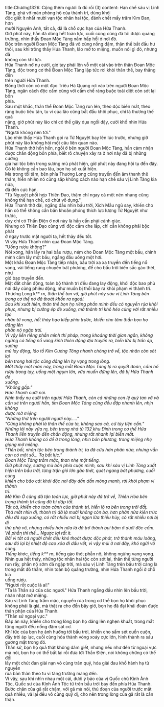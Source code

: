 title:Chương1326: Cộng thêm ngươi là đủ rồi (3)
content:
Hạn chế sáu vị Linh Tàng, phá vỡ màn phòng hộ của thành trì, dùng khói<br>độc giết ít nhất mười vạn tộc nhân hai tộc, đánh chết mấy trăm Kim Đan, hơn<br>mười Nguyên Anh, tất cả, đã là chỗ cực hạn của Hứa Thanh.<br>Giờ phút này, hắn đã dùng hết toàn lực, cuối cùng cũng đã tới được quảng<br>trường, nhìn thấy Đoan Mộc Tàng nằm hấp hối ở nơi đó.<br>Độc trên người Đoan Mộc Tàng đã vô cùng nồng đậm, thân thể bắt đầu hư<br>thối, sau khi trông thấy Hứa Thanh, lão mở to miệng, muốn nói gì đó, nhưng đã<br>không còn khí lực.<br>Hứa Thanh nở nụ cười, giơ tay phải lên vỗ một cái vào trên thân Đoan Mộc<br>Tàng, độc trong cơ thể Đoan Mộc Tàng lập tức rời khỏi thân thể, bay thẳng đến<br>trên người Hứa Thanh.<br>Đồng thời còn có một đạo Triêu Hà Quang rơi vào trên người Đoan Mộc<br>Tàng, ngăn cách độc cấm cùng với cấm chế ràng buộc toái diệt còn sót lại bốn<br>phía.<br>Sau một khắc, thân thể Đoan Mộc Tàng run lên, theo độc biến mất, theo<br>ràng buộc tiêu tán, tu vi của lão cũng bắt đầu khôi phục, chỉ là thương thế quá<br>nặng, giờ phút này lão chỉ có thể giãy dụa ngồi dậy, cười khổ nhìn Hứa Thanh.<br>"Ngươi không nên tới."<br>Lão nhìn thấy Hứa Thanh gọi ra Tử Nguyệt bay lên lúc trước, nhưng giờ<br>phút này lão không hỏi một câu liên quan nào.<br>Hứa Thanh thở hổn hển, ngồi ở bên người Đoan Mộc Tàng, hắn cảm nhận<br>được chấn động bốn phía, biết rõ chuyện xảy ra ở nơi này đã bị những cường<br>giả hai tộc bên trong sương mù phát hiện, giờ phút này đang hội tụ đến đây.<br>Có lẽ không cần bao lâu, bọn họ sẽ xuất hiện.<br>Mà trong tối tăm, bên phía Thương Long cũng truyền đến âm thanh thê<br>thảm, hiển nhiên nó cũng sắp không cách nào hạn chế sáu vị Linh Tàng kia nữa,<br>đã đến cực hạn.<br>"Tử Nguyệt phối hợp Thiên Đạo, thậm chí ngay cả một nén nhang cũng<br>không thể hạn chế, có chút vô dụng."<br>Hứa Thanh thở dài, ngẩng đầu nhìn bầu trời, Xích Mẫu ngủ say, khiến cho<br>hắn có thể không cần băn khoăn phóng thích lực lượng Tử Nguyệt như trước,<br>duy chỉ có Thần Điện ở nơi này là hắn cần phải cảnh giác.<br>Nhưng có Thiên Đạo cùng với độc cấm che lấp, chỉ cần không phải bộc phát<br>ở ngay trước mặt người ta, hết thảy đều tốt.<br>Vì vậy Hứa Thanh nhìn qua Đoan Mộc Tàng.<br>"Uống rượu không?"<br>Nói xong, hắn lấy ra hai bầu rượu, ném cho Đoan Mộc Tàng một bầu, chính<br>mình cầm lấy một bầu, ngẩng đầu uống một hơi.<br>Một khắc Đoan Mộc Tàng tiếp nhận, bầu trời xa xa truyền đến tiếng nổ<br>vang, vài tiếng rung chuyển bát phương, để cho bầu trời biến sắc gào thét, như<br>gió bạo truyền đến.<br>Mặt đất chấn động, toàn bộ thành trì đều đang lay động, khói độc bao phủ<br>nơi đây cũng phiêu động, như muốn bị thổi bay ra khỏi phạm vi thành trì.<br>Thương Long k** r*n, thân thể tan vỡ, giờ phút này sáu vị Linh Tàng bên<br>trong cơ thể nó đã thoát khốn ra ngoài.<br>Sau khi xuất hiện, thân thể bọn họ riêng phần mình đều có nguyền rủa khôi<br>phục, nhưng bị cưỡng ép đè xuống, mà thành trì khô héo cùng với rất nhiều tộc<br>nhân tử vong, hết thảy hạo kiếp phía trước, khiến cho tâm thần bọn họ dâng lên<br>phẫn nộ ngập trời.<br>Vì vậy liền riêng phần mình thi pháp, trong khoảng thời gian ngắn, không<br>ngừng có tiếng nổ vang kinh thiên động địa truyền ra, biển lửa bị trấn áp, sương<br>mù lay động, lão tổ Kim Cương Tông nhanh chóng trở về, tộc nhân còn sót lại<br>bên trong hai tộc cũng dâng lên hy vọng trong lòng.<br>Mắt thấy một màn này, trong mắt Đoan Mộc Tàng lộ ra quyết đoán, cầm hồ<br>rượu trong tay, uống một ngụm lớn, vừa muốn đứng lên, đã bị Hứa Thanh đè<br>xuống.<br>"Không gấp."<br>Hứa Thanh cười nói.<br>Nhìn thấy nụ cười trên người Hứa Thanh, còn cả những con lệ quỷ tan vỡ và<br>cắn xé trên người hắn, tim Đoan Mộc Tàng cũng đều đập nhanh lên, nhịn không<br>được mở miệng.<br>"Những thứ trên người ngươi này....."<br>"Cũng không phải là thân thể của ta, không sao cả, cứ tùy tiện cắn."<br>Những lời này vừa ra, bên trong nhà tù 132 khu Đinh trong cơ thể Hứa<br>Thanh liền truyền đến chấn động, nhưng rất nhanh lại biến mất.<br>Hứa Thanh không có để ở trong lòng, nhìn bốn phương, trong miệng nhẹ<br>giọng mở miệng.<br>"Tiền bối, nhân tộc bên trong thành trì, ta đã cứu hơn phân nửa, nhưng vẫn<br>còn có một số... Ta bất lực."<br>Đoan Mộc Tàng trầm mặc, than nhẹ một tiếng.<br>Giờ phút này, sương mù bốn phía cuộn mình, sau khi sáu vị Linh Tàng xuất<br>hiện trên bầu trời, từng trận gió lớn gào thét, quét ngang bát phương, cuối cùng<br>khiến cho bão cát khói độc nơi đây dần dần mỏng manh, rời khỏi phạm vi thành<br>trì.<br>Mà Kim Ô cũng đã tận toàn lực, giờ phút này đã trở về, Thiên Hỏa bên<br>trong thành trì cũng đã bị dập tắt.<br>Tất cả, khiến cho toàn cảnh của thành trì, hiển lộ ra bên trong trời đất.<br>Thả mắt nhìn đi, thành trì đã là mười không còn ba, hơn phân nửa kiến trúc<br>đều đã sụp xuống, có rất nhiều nơi bị ngọn lửa thiêu hủy, có rất nhiều nơi bị dị<br>thú phá vỡ, nhưng nhiều hơn nữa là đã trở thành bụi bặm ở dưới độc cấm.<br>Về phần thi thể... Ngược lại rất ít.<br>Bởi vì tất cả người chết đều khó thoát được độc phát, trở thành máu loãng,<br>sau đó lại bị nhiệt độ cao xóa đi dấu vết, vì vậy mùi ở nơi đây, khó ngửi vô<br>cùng.<br>Tiếng khóc, tiếng k** r*n, tiếng gào thét phẫn nộ, không ngừng vang vọng.<br>Nhìn qua hết thảy, những tộc nhân hai tộc còn sót lại, thân thể từng người<br>run rẩy, phẫn nộ sớm đã ngập trời, mà sáu vị Linh Tàng trên bầu trời càng là<br>trong mắt đỏ thẫm, nhìn toàn bộ quảng trường, nhìn Hứa Thanh ngồi ở chỗ kia<br>uống rượu.<br>"Ngươi rốt cuộc là ai!"<br>"Ta là Thần sứ của các ngươi." Hứa Thanh ngẩng đầu nhìn lên bầu trời,<br>nhàn nhạt mở miệng.<br>Sáu vị Linh Tàng trầm mặc, nguyền rủa trong cơ thể bọn họ khôi phục<br>không phải là giả, mà thật ra cho đến bây giờ, bọn họ đã đại khái đoán được<br>thân phận của Hứa Thanh.<br>"Thần sứ ngoại vực."<br>Đáp án này, khiến cho trong lòng bọn họ dâng lên nghẹn khuất, trong mắt<br>từng người đều nồng đậm sát cơ.<br>Khí tức của bọn họ ảnh hưởng tới bầu trời, khiến cho sấm sét cuồn cuộn,<br>đầy trời áp lực, cuối cùng hóa thành vòng xoáy cực lớn, hình thành ra sáu<br>gương mặt trong đó.<br>Thần sứ, bọn họ quả thật không dám giết, nhưng nếu như đến từ ngoại vực<br>mà nói, bọn họ có thể bắt lại rồi đưa tới Thần Điện, nói không chừng có thể đổi<br>lấy một chút đan giải nạn vô cùng trân quý, hóa giải đau khổ hành hạ từ nguyền<br>rủa bản thân theo tu vi tăng trưởng mang đến.<br>Vì vậy, sau khi nhìn nhau một cái, dưới ý bảo của vị Quốc chủ Kính Ảnh<br>Tộc, Quốc sư của Kính Ảnh Tộc từ trên bầu trời bay đến phía Hứa Thanh.<br>Bước chân của gã rất chậm, với gã mà nói, thủ đoạn của người trước mắt<br>quá nhiều, vả lại đều vô cùng quỷ dị, cho nên trong lòng của gã rất là cẩn thận.